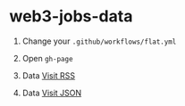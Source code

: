 # web3-jobs-data


1. Change your `.github/workflows/flat.yml` 


2. Open `gh-page` 


3. Data [Visit RSS](https://web3cave.github.io/web3-jobs-data/data.xml)


4. Data [Visit JSON](https://web3cave.github.io/web3-jobs-data/data.json)


